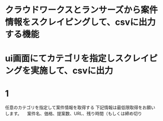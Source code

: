 # クラウドワークスとランサーズから案件情報をスクレイピングして、csvに出力する機能
# ui画面にてカテゴリを指定しスクレイピングを実施して、csvに出力

# 1
任意のカテゴリを指定して案件情報を取得する
下記情報は最低限取得をお願いします。
　案件名、価格、提案数、URL、残り時間（もしくは締め切り

